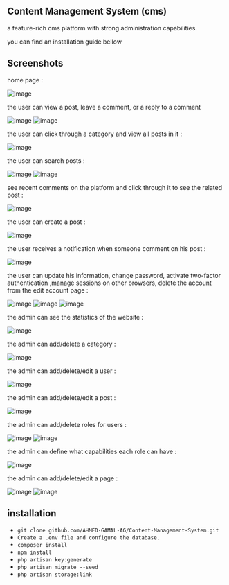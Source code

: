 ## Content Management System (cms)
a feature-rich cms platform with strong administration capabilities.

you can find an installation guide bellow

## Screenshots

home page : 

![image](https://github.com/AHMED-GAMAL-AG/Content-Management-System/assets/76778937/f58ef17b-f357-46b7-9545-c98344e27652)


the user can view a post, leave a comment, or a reply to a comment 

![image](https://github.com/AHMED-GAMAL-AG/Content-Management-System/assets/76778937/0621fadb-7230-460f-a91c-5f66fdb30d25)
![image](https://github.com/AHMED-GAMAL-AG/Content-Management-System/assets/76778937/3bc326cb-4390-4177-bf0f-52eeba391bb0)

the user can click through a category and view all posts in it :

![image](https://github.com/AHMED-GAMAL-AG/Content-Management-System/assets/76778937/a0eb3172-9d28-4475-89f8-c1abd98bf45c)

the user can search posts :

![image](https://github.com/AHMED-GAMAL-AG/Content-Management-System/assets/76778937/3db61a61-67d5-4395-9f1c-9e6e5855f9c8)
![image](https://github.com/AHMED-GAMAL-AG/Content-Management-System/assets/76778937/e6d79d69-00d3-4be3-a669-f039eee9961a)

see recent comments on the platform and click through it to see the related post :

![image](https://github.com/AHMED-GAMAL-AG/Content-Management-System/assets/76778937/ec45b5fa-28ac-49b6-9a56-b2cfde0428ed)

the user can create a post :

![image](https://github.com/AHMED-GAMAL-AG/Content-Management-System/assets/76778937/95312b2d-0259-457b-8200-b8625f4caf29)

the user receives a notification when someone comment on his post :

![image](https://github.com/AHMED-GAMAL-AG/Content-Management-System/assets/76778937/e67d1d4d-b18d-418b-9f18-ba55eb4f6d75)

the user can update his information, change password, activate two-factor authentication ,manage sessions on other browsers, delete the account from the edit account page :

![image](https://github.com/AHMED-GAMAL-AG/Content-Management-System/assets/76778937/6b1cdd8f-aa52-4178-83ee-32d11d45b540)
![image](https://github.com/AHMED-GAMAL-AG/instagram_demo/assets/76778937/bebbbd92-4deb-47b7-ad1f-f7d1cfe41792)
![image](https://github.com/AHMED-GAMAL-AG/instagram_demo/assets/76778937/0a1efacf-50a4-4c82-98d8-e436af08c4e4)

the admin can see the statistics of the website :

![image](https://github.com/AHMED-GAMAL-AG/Content-Management-System/assets/76778937/8fd80ea3-f72d-4fb6-81d2-29211bf42c9c)

the admin can add/delete a category :

![image](https://github.com/AHMED-GAMAL-AG/Content-Management-System/assets/76778937/80b279c2-7ae7-4be9-8ffe-8be08df2ddca)

the admin can add/delete/edit a user :

![image](https://github.com/AHMED-GAMAL-AG/Content-Management-System/assets/76778937/dd51b9bd-5943-44a4-a4b5-1a1b6e5c2a9a)

the admin can add/delete/edit a post :

![image](https://github.com/AHMED-GAMAL-AG/Content-Management-System/assets/76778937/6040e761-e19c-4e55-b551-b0b22281fc26)

the admin can add/delete roles for users :

![image](https://github.com/AHMED-GAMAL-AG/Content-Management-System/assets/76778937/97b030e4-4139-4622-9c87-69bdb6a89722)
![image](https://github.com/AHMED-GAMAL-AG/Content-Management-System/assets/76778937/f628fc95-8670-4b20-b6d5-196bfb2849db)

the admin can define what capabilities each role can have :

![image](https://github.com/AHMED-GAMAL-AG/Content-Management-System/assets/76778937/c1862411-74ec-4043-b2e5-64dc90a79823)

the admin can add/delete/edit a page :

![image](https://github.com/AHMED-GAMAL-AG/Content-Management-System/assets/76778937/5486c25c-ee02-4fae-b660-4ae0b6132e53)
![image](https://github.com/AHMED-GAMAL-AG/Content-Management-System/assets/76778937/16fd3875-1c8b-4ca5-b6e9-fbf4e8b7ca97)

## installation

<ul>
<li><code>git clone github.com/AHMED-GAMAL-AG/Content-Management-System.git</code></li>
<li><code>Create a .env file and configure the database.</code></li>
<li><code>composer install</code></li>
<li><code>npm install</code></li>
<li><code>php artisan key:generate</code></li>
<li><code>php artisan migrate --seed</code></li>
<li><code>php artisan storage:link</code></li>
</ul>
